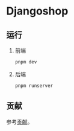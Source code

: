 # Djangoshop

## 运行

1. 前端

   ```bash
   pnpm dev
   ```

2. 后端

   ```bash
   pnpm runserver
   ```

## 贡献

参考[贡献](./CONTRIBUTING.md)。
